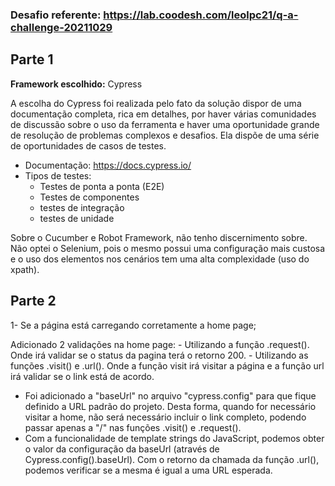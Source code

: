 
### Desafio referente: https://lab.coodesh.com/leolpc21/q-a-challenge-20211029

## Parte 1

**Framework escolhido:** Cypress

A escolha do Cypress foi realizada pelo fato da solução dispor de uma documentação completa, rica em detalhes, por haver várias comunidades de discussão sobre o uso da ferramenta e haver uma oportunidade grande de resolução de problemas complexos e desafios. Ela dispõe de uma série de oportunidades de casos de testes.

- Documentação: https://docs.cypress.io/
- Tipos de testes: 
  - Testes de ponta a ponta (E2E)
  - Testes de componentes
  - testes de integração
  - testes de unidade

Sobre o Cucumber e Robot Framework, não tenho discernimento sobre. Não optei o Selenium, pois o mesmo possui uma configuração mais custosa e o uso dos elementos nos cenários tem uma alta complexidade (uso do xpath).

## Parte 2

1- Se a página está carregando corretamente a home page;

  Adicionado 2 validações na home page:
    - Utilizando a função .request(). Onde irá validar se o status da pagina terá o retorno 200.
    - Utilizando as funções .visit() e .url(). Onde a função visit irá visitar a página e a função url irá validar se o link está de acordo.

- Foi adicionado a "baseUrl" no arquivo "cypress.config" para que fique definido a URL padrão do projeto. Desta forma, quando for necessário visitar a home, não será necessário incluir o link completo, podendo passar apenas a "/" nas funções .visit() e .request().
- Com a funcionalidade de template strings do JavaScript, podemos obter o valor da configuração da baseUrl (através de Cypress.config().baseUrl). Com o retorno da chamada da função .url(), podemos verificar se a mesma é igual a uma URL esperada.